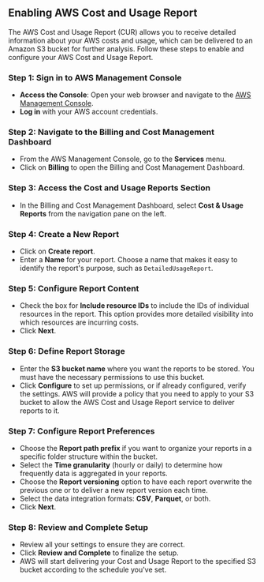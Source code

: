 ## Enabling AWS Cost and Usage Report

The AWS Cost and Usage Report (CUR) allows you to receive detailed information about your AWS costs and usage, which can be delivered to an Amazon S3 bucket for further analysis. Follow these steps to enable and configure your AWS Cost and Usage Report.

### Step 1: Sign in to AWS Management Console
- **Access the Console**: Open your web browser and navigate to the [AWS Management Console](https://aws.amazon.com/console/).
- **Log in** with your AWS account credentials.

### Step 2: Navigate to the Billing and Cost Management Dashboard
- From the AWS Management Console, go to the **Services** menu.
- Click on **Billing** to open the Billing and Cost Management Dashboard.

### Step 3: Access the Cost and Usage Reports Section
- In the Billing and Cost Management Dashboard, select **Cost & Usage Reports** from the navigation pane on the left.

### Step 4: Create a New Report
- Click on **Create report**.
- Enter a **Name** for your report. Choose a name that makes it easy to identify the report's purpose, such as `DetailedUsageReport`.

### Step 5: Configure Report Content
- Check the box for **Include resource IDs** to include the IDs of individual resources in the report. This option provides more detailed visibility into which resources are incurring costs.
- Click **Next**.

### Step 6: Define Report Storage
- Enter the **S3 bucket name** where you want the reports to be stored. You must have the necessary permissions to use this bucket.
- Click **Configure** to set up permissions, or if already configured, verify the settings. AWS will provide a policy that you need to apply to your S3 bucket to allow the AWS Cost and Usage Report service to deliver reports to it.

### Step 7: Configure Report Preferences
- Choose the **Report path prefix** if you want to organize your reports in a specific folder structure within the bucket.
- Select the **Time granularity** (hourly or daily) to determine how frequently data is aggregated in your reports.
- Choose the **Report versioning** option to have each report overwrite the previous one or to deliver a new report version each time.
- Select the data integration formats: **CSV**, **Parquet**, or both.
- Click **Next**.

### Step 8: Review and Complete Setup
- Review all your settings to ensure they are correct.
- Click **Review and Complete** to finalize the setup.
- AWS will start delivering your Cost and Usage Report to the specified S3 bucket according to the schedule you've set.
